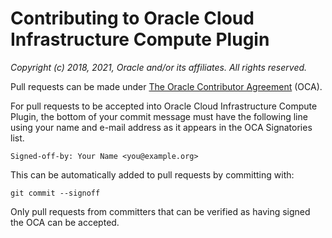 # Contributing to Oracle Cloud Infrastructure Compute Plugin

*Copyright (c) 2018, 2021, Oracle and/or its affiliates. All rights reserved.*

Pull requests can be made under [The Oracle Contributor Agreement](https://www.oracle.com/technetwork/community/oca-486395.html)  (OCA).

For pull requests to be accepted into Oracle Cloud Infrastructure Compute Plugin, the bottom of your commit message must have the following line using your name and e-mail address as it appears in the OCA Signatories list.


    Signed-off-by: Your Name <you@example.org>

This can be automatically added to pull requests by committing with:


    git commit --signoff

Only pull requests from committers that can be verified as having signed the OCA can be accepted.
